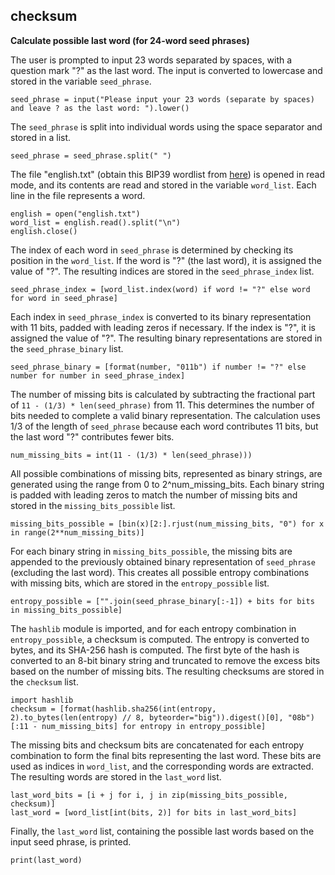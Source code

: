 ## checksum
**Calculate possible last word (for 24-word seed phrases)**

The user is prompted to input 23 words separated by spaces, with a question mark "?" as the last word. The input is converted to lowercase and stored in the variable `seed_phrase`.
```
seed_phrase = input("Please input your 23 words (separate by spaces) and leave ? as the last word: ").lower()
```

The `seed_phrase` is split into individual words using the space separator and stored in a list.
```
seed_phrase = seed_phrase.split(" ")
```

The file "english.txt" (obtain this BIP39 wordlist from [here](https://github.com/bitcoin/bips/blob/master/bip-0039/english.txt)) is opened in read mode, and its contents are read and stored in the variable `word_list`. Each line in the file represents a word.
```
english = open("english.txt")
word_list = english.read().split("\n")
english.close()
```

The index of each word in `seed_phrase` is determined by checking its position in the `word_list`. If the word is "?" (the last word), it is assigned the value of "?". The resulting indices are stored in the `seed_phrase_index` list.
```
seed_phrase_index = [word_list.index(word) if word != "?" else word for word in seed_phrase]
```

Each index in `seed_phrase_index` is converted to its binary representation with 11 bits, padded with leading zeros if necessary. If the index is "?", it is assigned the value of "?". The resulting binary representations are stored in the `seed_phrase_binary` list.
```
seed_phrase_binary = [format(number, "011b") if number != "?" else number for number in seed_phrase_index]
```

The number of missing bits is calculated by subtracting the fractional part of `11 - (1/3) * len(seed_phrase)` from 11. This determines the number of bits needed to complete a valid binary representation. The calculation uses 1/3 of the length of `seed_phrase` because each word contributes 11 bits, but the last word "?" contributes fewer bits.
```
num_missing_bits = int(11 - (1/3) * len(seed_phrase)))
```

All possible combinations of missing bits, represented as binary strings, are generated using the range from 0 to 2^num_missing_bits. Each binary string is padded with leading zeros to match the number of missing bits and stored in the `missing_bits_possible` list.
```
missing_bits_possible = [bin(x)[2:].rjust(num_missing_bits, "0") for x in range(2**num_missing_bits)]
```

For each binary string in `missing_bits_possible`, the missing bits are appended to the previously obtained binary representation of `seed_phrase` (excluding the last word). This creates all possible entropy combinations with missing bits, which are stored in the `entropy_possible` list.
```
entropy_possible = ["".join(seed_phrase_binary[:-1]) + bits for bits in missing_bits_possible]
```

The `hashlib` module is imported, and for each entropy combination in `entropy_possible`, a checksum is computed. The entropy is converted to bytes, and its SHA-256 hash is computed. The first byte of the hash is converted to an 8-bit binary string and truncated to remove the excess bits based on the number of missing bits. The resulting checksums are stored in the `checksum` list.
```
import hashlib
checksum = [format(hashlib.sha256(int(entropy, 2).to_bytes(len(entropy) // 8, byteorder="big")).digest()[0], "08b")[:11 - num_missing_bits] for entropy in entropy_possible]
```

The missing bits and checksum bits are concatenated for each entropy combination to form the final bits representing the last word. These bits are used as indices in `word_list`, and the corresponding words are extracted. The resulting words are stored in the `last_word` list.
```
last_word_bits = [i + j for i, j in zip(missing_bits_possible, checksum)]
last_word = [word_list[int(bits, 2)] for bits in last_word_bits]
```

Finally, the `last_word` list, containing the possible last words based on the input seed phrase, is printed.
```
print(last_word)
```

